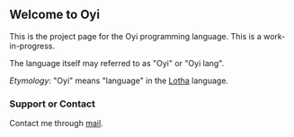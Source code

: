 ## Welcome to Oyi

This is the project page for the Oyi programming language. This is a work-in-progress.

The language itself may referred to as "Oyi" or "Oyi lang".

*Etymology*: "Oyi" means "language" in the [Lotha](https://en.wikipedia.org/wiki/Lotha_language) language.

### Support or Contact

Contact me through [mail](zoltan.jose@gmail.com).
